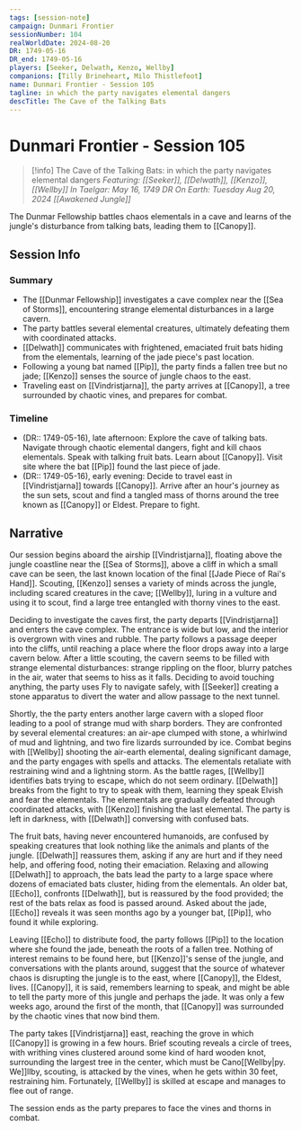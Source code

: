 ```yaml
---
tags: [session-note]
campaign: Dunmari Frontier
sessionNumber: 104
realWorldDate: 2024-08-20
DR: 1749-05-16
DR_end: 1749-05-16
players: [Seeker, Delwath, Kenzo, Wellby]
companions: [Tilly Brineheart, Milo Thistlefoot]
name: Dunmari Frontier - Session 105
tagline: in which the party navigates elemental dangers
descTitle: The Cave of the Talking Bats
---
```

# Dunmari Frontier - Session 105

>[!info] The Cave of the Talking Bats: in which the party navigates elemental dangers
> *Featuring: [[Seeker]], [[Delwath]], [[Kenzo]], [[Wellby]]*
> *In Taelgar: May 16, 1749 DR*
> *On Earth: Tuesday Aug 20, 2024*
> *[[Awakened Jungle]]*

The Dunmar Fellowship battles chaos elementals in a cave and learns of the jungle's disturbance from talking bats, leading them to [[Canopy]].
## Session Info
### Summary
- The [[Dunmar Fellowship]] investigates a cave complex near the [[Sea of Storms]], encountering strange elemental disturbances in a large cavern.
- The party battles several elemental creatures, ultimately defeating them with coordinated attacks.
- [[Delwath]] communicates with frightened, emaciated fruit bats hiding from the elementals, learning of the jade piece's past location.
- Following a young bat named [[Pip]], the party finds a fallen tree but no jade; [[Kenzo]] senses the source of jungle chaos to the east.
- Traveling east on [[Vindristjarna]], the party arrives at [[Canopy]], a tree surrounded by chaotic vines, and prepares for combat.

### Timeline
- (DR:: 1749-05-16), late afternoon: Explore the cave of talking bats. Navigate through chaotic elemental dangers, fight and kill chaos elementals. Speak with talking fruit bats. Learn about [[Canopy]]. Visit site where the bat [[Pip]] found the last piece of jade. 
- (DR:: 1749-05-16), early evening: Decide to travel east in [[Vindristjarna]] towards [[Canopy]]. Arrive after an hour's journey as the sun sets, scout and find a tangled mass of thorns around the tree known as [[Canopy]] or Eldest. Prepare to fight.
## Narrative
Our session begins aboard the airship [[Vindristjarna]], floating above the jungle coastline near the [[Sea of Storms]], above a cliff in which a small cave can be seen, the last known location of the final [[Jade Piece of Rai's Hand]]. Scouting, [[Kenzo]] senses a variety of minds across the jungle, including scared creatures in the cave; [[Wellby]], luring in a vulture and using it to scout, find a large tree entangled with thorny vines to the east. 

Deciding to investigate the caves first, the party departs [[Vindristjarna]] and enters the cave complex. The entrance is wide but low, and the interior is overgrown with vines and rubble. The party follows a passage deeper into the cliffs, until reaching a place where the floor drops away into a large cavern below. After a little scouting, the cavern seems to be filled with strange elemental disturbances: strange rippling on the floor, blurry patches in the air, water that seems to hiss as it falls. Deciding to avoid touching anything, the party uses Fly to navigate safely, with [[Seeker]] creating a stone apparatus to divert the water and allow passage to the next tunnel. 

Shortly, the the party enters another large cavern with a sloped floor leading to a pool of strange mud with sharp borders. They are confronted by several elemental creatures: an air-ape clumped with stone, a whirlwind of mud and lightning, and two fire lizards surrounded by ice. Combat begins with [[Wellby]] shooting the air-earth elemental, dealing significant damage, and the party engages with spells and attacks. The elementals retaliate with restraining wind and a lightning storm. As the battle rages, [[Wellby]] identifies bats trying to escape, which do not seem ordinary. [[Delwath]] breaks from the fight to try to speak with them, learning they speak Elvish and fear the elementals. The elementals are gradually defeated through coordinated attacks, with [[Kenzo]] finishing the last elemental. The party is left in darkness, with [[Delwath]] conversing with confused bats.

The fruit bats, having never encountered humanoids, are confused by speaking creatures that look nothing like the animals and plants of the jungle. [[Delwath]] reassures them, asking if any are hurt and if they need help, and offering food, noting their emaciation. Relaxing and allowing [[Delwath]] to approach, the bats lead the party to a large space where dozens of emaciated bats cluster, hiding from the elementals. An older bat, [[Echo]], confronts [[Delwath]], but is reassured by the food provided; the rest of the bats relax as food is passed around. Asked about the jade, [[Echo]] reveals it was seen months ago by a younger bat, [[Pip]], who found it while exploring.

Leaving [[Echo]] to distribute food, the party follows [[Pip]] to the location where she found the jade, beneath the roots of a fallen tree. Nothing of interest remains to be found here, but [[Kenzo]]'s sense of the jungle, and conversations with the plants around, suggest that the source of whatever chaos is disrupting the jungle is to the east, where [[Canopy]], the Eldest, lives. [[Canopy]], it is said, remembers learning to speak, and might be able to tell the party more of this jungle and perhaps the jade. It was only a few weeks ago, around the first of the month, that [[Canopy]] was surrounded by the chaotic vines that now bind them. 

The party takes [[Vindristjarna]] east, reaching the grove in which [[Canopy]] is growing in a few hours. Brief scouting reveals a circle of trees, with writhing vines clustered around some kind of hard wooden knot, surrounding the largest tree in the center, which must be Cano[[Wellby|py. We]]llby, scouting, is attacked by the vines, when he gets within 30 feet, restraining him. Fortunately, [[Wellby]] is skilled at escape and manages to flee out of range. 

The session ends as the party prepares to face the vines and thorns in combat.
